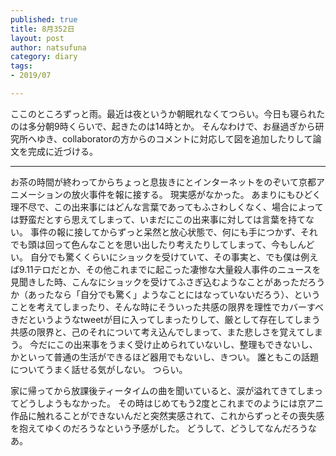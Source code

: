 ```yaml
--- 
published: true
title: 8月352日
layout: post
author: natsufuna
category: diary
tags: 
- 2019/07

---
```


ここのところずっと雨。最近は夜というか朝眠れなくてつらい。今日も寝られたのは多分朝9時くらいで、起きたのは14時とか。
そんなわけで、お昼過ぎから研究所へゆき、collaboratorの方からのコメントに対応して図を追加したりして論文を完成に近づける。

---

お茶の時間が終わってからちょっと息抜きにとインターネットをのぞいて京都アニメーションの放火事件を報に接する。
現実感がなかった。
あまりにもひどく理不尽で、この出来事にはどんな言葉であってもふさわしくなく、場合によっては野蛮だとすら思えてしまって、いまだにこの出来事に対しては言葉を持てない。
事件の報に接してからずっと呆然と放心状態で、何にも手につかず、それでも頭は回って色んなことを思い出したり考えたりしてしまって、今もしんどい。
自分でも驚くくらいにショックを受けていて、その事実と、でも僕は例えば9.11テロだとか、その他これまでに起こった凄惨な大量殺人事件のニュースを見聞きした時、こんなにショックを受けてふさぎ込むようなことがあっただろうか（あったなら「自分でも驚く」ようなことにはなっていないだろう）、ということを考えてしまったり、そんな時にそういった共感の限界を理性でカバーすべきだというようなtweetが目に入ってしまったりして、厳として存在してしまう共感の限界と、己のそれについて考え込んでしまって、また悲しさを覚えてしまう。
今だにこの出来事をうまく受け止められていないし、整理もできないし、かといって普通の生活ができるほど器用でもないし、きつい。
誰ともこの話題についてうまく話せる気がしない。
つらい。

家に帰ってから放課後ティータイムの曲を聞いていると、涙が溢れてきてしまってどうしようもなかった。
その時はじめてもう2度とこれまでのようには京アニ作品に触れることができないんだと突然実感されて、これからずっとその喪失感を抱えてゆくのだろうなという予感がした。
どうして、どうしてなんだろうなあ。
